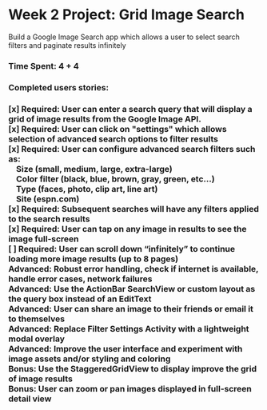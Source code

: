 <h1> Week 2 Project: Grid Image Search </h1>

Build a Google Image Search app which allows a user to select search filters and paginate results infinitely

<h3>Time Spent: 4 + 4</h3>

<h3>Completed users stories:<h3>

[x] Required: User can enter a search query that will display a grid of image results from the Google Image API.<br>
[x] Required: User can click on "settings" which allows selection of advanced search options to filter results<br>
[x] Required: User can configure advanced search filters such as:<br>
&nbsp;&nbsp;&nbsp;&nbsp;Size (small, medium, large, extra-large)<br>
&nbsp;&nbsp;&nbsp;&nbsp;Color filter (black, blue, brown, gray, green, etc...)<br>
&nbsp;&nbsp;&nbsp;&nbsp;Type (faces, photo, clip art, line art)<br>
&nbsp;&nbsp;&nbsp;&nbsp;Site (espn.com)<br>
[x] Required: Subsequent searches will have any filters applied to the search results<br>
[x] Required: User can tap on any image in results to see the image full-screen<br>
[ ] Required: User can scroll down “infinitely” to continue loading more image results (up to 8 pages)<br>
Advanced: Robust error handling, check if internet is available, handle error cases, network failures<br>
Advanced: Use the ActionBar SearchView or custom layout as the query box instead of an EditText<br>
Advanced: User can share an image to their friends or email it to themselves<br>
Advanced: Replace Filter Settings Activity with a lightweight modal overlay<br>
Advanced: Improve the user interface and experiment with image assets and/or styling and coloring<br>
Bonus: Use the StaggeredGridView to display improve the grid of image results<br>
Bonus: User can zoom or pan images displayed in full-screen detail view<br>
